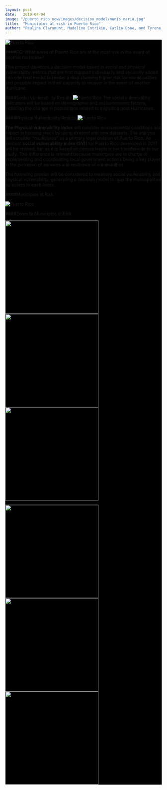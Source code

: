 ```yaml
---
layout: post
date:   2019-04-04
image: "/puerto_rico_now/images/decision_model/munis_maria.jpg"
title:  "Municipios at risk in Puerto Rico"
author: "Pauline Claramunt, Madeline Entrikin, Catlin Bone, and Tyrene Calvesbert"
---
```

<div style="background-color:rgba(0, 0, 0)">

![Puerto Rico](/puerto_rico_now/images/decision_model/munis_maria.jpg)

####RQ: What areas of Puerto Rico are at the most risk in the event of another hurricane? 

This project develops a decision model based in *social* and *physical* vulnerability metrics that are first mapped individually and secondly added into one final model to render a map showing higher risk for municipalities and possible impact in their capacity to recover in the event of another Hurricane.

####Social Vulnerability Results 
![Puerto Rico](/puerto_rico_now/images/decision_model/unweighted_final.png)
The social vulnerability indicators will be based on demographic and socioeconomic factors, including the change in populations related to migration post Hurricanes. 

####Physical Vulnerability Results
![Puerto Rico](/puerto_rico_now/images/decision_model/unweighted_physical_final.png)

**The Physical vulnerability index** will consider environmental conditions and impact in housing stock by using existent and new datasets. The analysis will consider “municipios” as a primary legal division of Puerto Rico. An existent **social vulnerability index (SVI)** for Puerto Rico developed in 2017 will be revised, but as it is based on census tracts is not transferable to our study. This difference is
relevant because municipios are in charge of implementing and coordinating local government actions being a key player in the provision of services and resilience of communities. 

The following proxies will be considered to measure social vulnerability and physical vulnerability, generating a decision model to map the municipalities by scores in each index. 

####Municipios at Risk 

![Puerto Rico](/puerto_rico_now/images/decision_model/Combined_Total.png)

####Zoom to Municipios at Risk 

<p float="left">
  <img src="/puerto_rico_now/images/decision_model/pr_GIF.gif" width="300" />
  <img src="/puerto_rico_now/images/decision_model/pr_GIF.gif" width="300" /> 
  <img src="/puerto_rico_now/images/decision_model/pr_GIF.gif" width="300" />
</p>

<p float="left">
  <img src="/puerto_rico_now/images/decision_model/pr_GIF.gif" width="300" />
  <img src="/puerto_rico_now/images/decision_model/pr_GIF.gif" width="300" /> 
  <img src="/puerto_rico_now/images/decision_model/pr_GIF.gif" width="300" />
</p>
